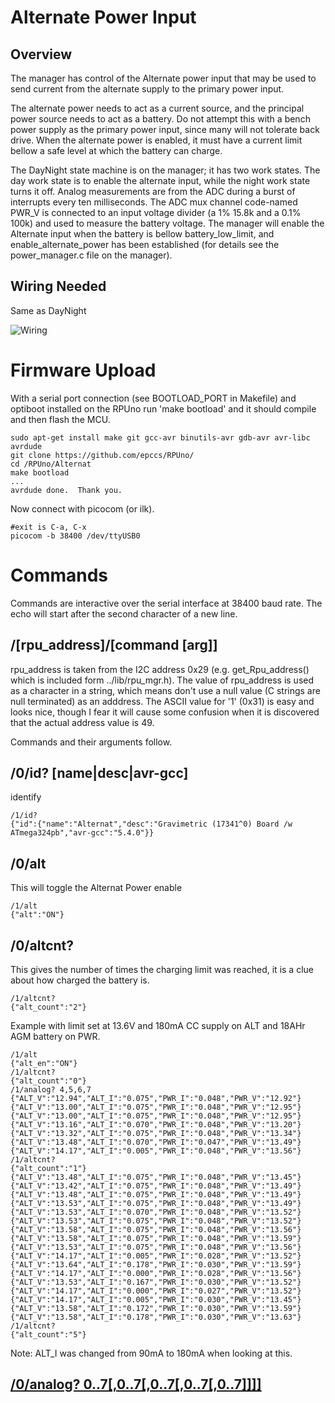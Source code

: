 # Alternate Power Input

## Overview

The manager has control of the Alternate power input that may be used to send current from the alternate supply to the primary power input. 

The alternate power needs to act as a current source, and the principal power source needs to act as a battery. Do not attempt this with a bench power supply as the primary power input, since many will not tolerate back drive. When the alternate power is enabled, it must have a current limit bellow a safe level at which the battery can charge.

The DayNight state machine is on the manager; it has two work states. The day work state is to enable the alternate input, while the night work state turns it off. Analog measurements are from the ADC during a burst of interrupts every ten milliseconds. The ADC mux channel code-named PWR_V is connected to an input voltage divider (a 1% 15.8k and a 0.1% 100k) and used to measure the battery voltage. The manager will enable the Alternate input when the battery is bellow battery_low_limit, and enable_alternate_power has been established (for details see the power_manager.c file on the manager).


## Wiring Needed

Same as DayNight

![Wiring](../DayNight/Setup/AuxilaryWiring.png)


# Firmware Upload

With a serial port connection (see BOOTLOAD_PORT in Makefile) and optiboot installed on the RPUno run 'make bootload' and it should compile and then flash the MCU.

``` 
sudo apt-get install make git gcc-avr binutils-avr gdb-avr avr-libc avrdude
git clone https://github.com/epccs/RPUno/
cd /RPUno/Alternat
make bootload
...
avrdude done.  Thank you.
``` 

Now connect with picocom (or ilk).

``` 
#exit is C-a, C-x
picocom -b 38400 /dev/ttyUSB0
``` 

# Commands

Commands are interactive over the serial interface at 38400 baud rate. The echo will start after the second character of a new line. 


## /\[rpu_address\]/\[command \[arg\]\]

rpu_address is taken from the I2C address 0x29 (e.g. get_Rpu_address() which is included form ../lib/rpu_mgr.h). The value of rpu_address is used as a character in a string, which means don't use a null value (C strings are null terminated) as an adddress. The ASCII value for '1' (0x31) is easy and looks nice, though I fear it will cause some confusion when it is discovered that the actual address value is 49.

Commands and their arguments follow.


## /0/id? \[name|desc|avr-gcc\]

identify 

``` 
/1/id?
{"id":{"name":"Alternat","desc":"Gravimetric (17341^0) Board /w ATmega324pb","avr-gcc":"5.4.0"}}
```

##  /0/alt

This will toggle the Alternat Power enable

``` 
/1/alt
{"alt":"ON"}
```

##  /0/altcnt?

This gives the number of times the charging limit was reached, it is a clue about how charged the battery is.

``` 
/1/altcnt?
{"alt_count":"2"}
``` 

Example with limit set at 13.6V and 180mA CC supply on ALT and 18AHr AGM battery on PWR. 

``` 
/1/alt
{"alt_en":"ON"}
/1/altcnt?
{"alt_count":"0"}
/1/analog? 4,5,6,7
{"ALT_V":"12.94","ALT_I":"0.075","PWR_I":"0.048","PWR_V":"12.92"}
{"ALT_V":"13.00","ALT_I":"0.075","PWR_I":"0.048","PWR_V":"12.95"}
{"ALT_V":"13.00","ALT_I":"0.075","PWR_I":"0.048","PWR_V":"12.95"}
{"ALT_V":"13.16","ALT_I":"0.070","PWR_I":"0.048","PWR_V":"13.20"}
{"ALT_V":"13.32","ALT_I":"0.075","PWR_I":"0.048","PWR_V":"13.34"}
{"ALT_V":"13.48","ALT_I":"0.070","PWR_I":"0.047","PWR_V":"13.49"}
{"ALT_V":"14.17","ALT_I":"0.005","PWR_I":"0.048","PWR_V":"13.56"}
/1/altcnt?
{"alt_count":"1"}
{"ALT_V":"13.48","ALT_I":"0.075","PWR_I":"0.048","PWR_V":"13.45"}
{"ALT_V":"13.42","ALT_I":"0.075","PWR_I":"0.048","PWR_V":"13.49"}
{"ALT_V":"13.48","ALT_I":"0.075","PWR_I":"0.048","PWR_V":"13.49"}
{"ALT_V":"13.53","ALT_I":"0.075","PWR_I":"0.048","PWR_V":"13.49"}
{"ALT_V":"13.53","ALT_I":"0.070","PWR_I":"0.048","PWR_V":"13.52"}
{"ALT_V":"13.53","ALT_I":"0.075","PWR_I":"0.048","PWR_V":"13.52"}
{"ALT_V":"13.58","ALT_I":"0.075","PWR_I":"0.048","PWR_V":"13.56"}
{"ALT_V":"13.58","ALT_I":"0.075","PWR_I":"0.048","PWR_V":"13.59"}
{"ALT_V":"13.53","ALT_I":"0.075","PWR_I":"0.048","PWR_V":"13.56"}
{"ALT_V":"14.17","ALT_I":"0.005","PWR_I":"0.028","PWR_V":"13.52"}
{"ALT_V":"13.64","ALT_I":"0.178","PWR_I":"0.030","PWR_V":"13.59"}
{"ALT_V":"14.17","ALT_I":"0.000","PWR_I":"0.028","PWR_V":"13.56"}
{"ALT_V":"13.53","ALT_I":"0.167","PWR_I":"0.030","PWR_V":"13.52"}
{"ALT_V":"14.17","ALT_I":"0.000","PWR_I":"0.027","PWR_V":"13.52"}
{"ALT_V":"14.17","ALT_I":"0.005","PWR_I":"0.030","PWR_V":"13.45"}
{"ALT_V":"13.58","ALT_I":"0.172","PWR_I":"0.030","PWR_V":"13.59"}
{"ALT_V":"13.58","ALT_I":"0.178","PWR_I":"0.030","PWR_V":"13.63"}
/1/altcnt?
{"alt_count":"5"}
```

Note: ALT_I was changed from 90mA to 180mA when looking at this. 

## [/0/analog? 0..7\[,0..7\[,0..7\[,0..7\[,0..7\]\]\]\]](../Adc#0analog-0707070707)
